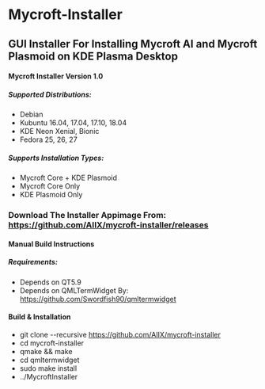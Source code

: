 # Mycroft-Installer
## GUI Installer For Installing Mycroft AI and Mycroft Plasmoid on KDE Plasma Desktop 

#### Mycroft Installer Version 1.0
##### Supported Distributions:
- Debian
- Kubuntu 16.04, 17.04, 17.10, 18.04 
- KDE Neon Xenial, Bionic 
- Fedora 25, 26, 27

##### Supports Installation Types:
- Mycroft Core + KDE Plasmoid
- Mycroft Core Only
- KDE Plasmoid Only

### Download The Installer Appimage From: https://github.com/AIIX/mycroft-installer/releases

#### Manual Build Instructions
##### Requirements:
- Depends on QT5.9
- Depends on QMLTermWidget By: https://github.com/Swordfish90/qmltermwidget

#### Build & Installation
- git clone --recursive https://github.com/AIIX/mycroft-installer
- cd mycroft-installer
- qmake && make
- cd qmltermwidget
- sudo make install 
- ../MycroftInstaller
